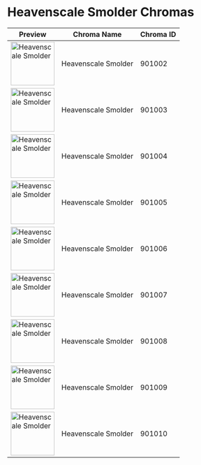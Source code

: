 # Heavenscale Smolder Chromas

| Preview | Chroma Name | Chroma ID |
|---|---|---|
| <img src='https://raw.communitydragon.org/latest/plugins/rcp-be-lol-game-data/global/default/v1/champion-chroma-images/901/901002.png' alt='Heavenscale Smolder' width='100'> | Heavenscale Smolder | 901002 |
| <img src='https://raw.communitydragon.org/latest/plugins/rcp-be-lol-game-data/global/default/v1/champion-chroma-images/901/901003.png' alt='Heavenscale Smolder' width='100'> | Heavenscale Smolder | 901003 |
| <img src='https://raw.communitydragon.org/latest/plugins/rcp-be-lol-game-data/global/default/v1/champion-chroma-images/901/901004.png' alt='Heavenscale Smolder' width='100'> | Heavenscale Smolder | 901004 |
| <img src='https://raw.communitydragon.org/latest/plugins/rcp-be-lol-game-data/global/default/v1/champion-chroma-images/901/901005.png' alt='Heavenscale Smolder' width='100'> | Heavenscale Smolder | 901005 |
| <img src='https://raw.communitydragon.org/latest/plugins/rcp-be-lol-game-data/global/default/v1/champion-chroma-images/901/901006.png' alt='Heavenscale Smolder' width='100'> | Heavenscale Smolder | 901006 |
| <img src='https://raw.communitydragon.org/latest/plugins/rcp-be-lol-game-data/global/default/v1/champion-chroma-images/901/901007.png' alt='Heavenscale Smolder' width='100'> | Heavenscale Smolder | 901007 |
| <img src='https://raw.communitydragon.org/latest/plugins/rcp-be-lol-game-data/global/default/v1/champion-chroma-images/901/901008.png' alt='Heavenscale Smolder' width='100'> | Heavenscale Smolder | 901008 |
| <img src='https://raw.communitydragon.org/latest/plugins/rcp-be-lol-game-data/global/default/v1/champion-chroma-images/901/901009.png' alt='Heavenscale Smolder' width='100'> | Heavenscale Smolder | 901009 |
| <img src='https://raw.communitydragon.org/latest/plugins/rcp-be-lol-game-data/global/default/v1/champion-chroma-images/901/901010.png' alt='Heavenscale Smolder' width='100'> | Heavenscale Smolder | 901010 |
